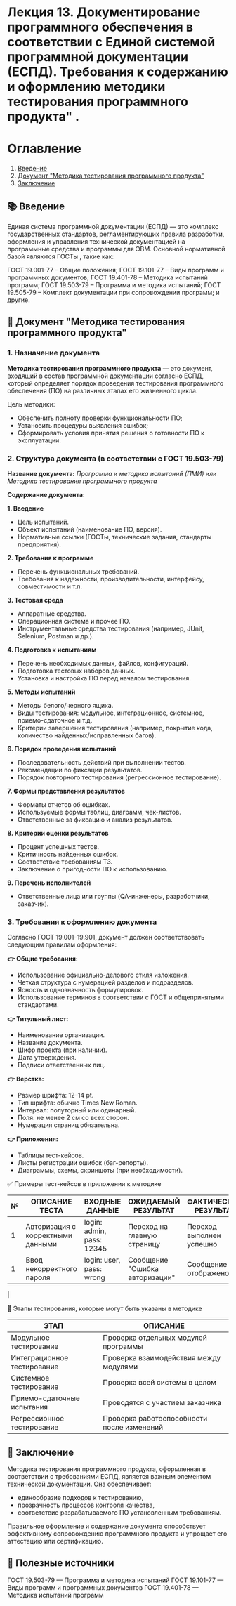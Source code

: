 # Лекция 13. Документирование программного обеспечения в соответствии с Единой системой программной документации (ЕСПД). Требования к содержанию и оформлению методики тестирования программного продукта" .

# Оглавление

1. [Введение](#-введение)
2. [Документ "Методика тестирования программного продукта"](#-документ-методика-тестирования-программного-продукта)
3. [Заключение](#-заключение)

## 📚 Введение

Единая система программной документации (ЕСПД) — это комплекс государственных стандартов, регламентирующих правила
разработки, оформления и управления технической документацией на программные средства и программы для ЭВМ. Основной
нормативной базой являются ГОСТы , такие как:

ГОСТ 19.001-77 – Общие положения;
ГОСТ 19.101-77 – Виды программ и программных документов;
ГОСТ 19.401-78 – Методика испытаний программ;
ГОСТ 19.503-79 – Программа и методика испытаний;
ГОСТ 19.505-79 – Комплект документации при сопровождении программ;
и другие.

## 📝 Документ "Методика тестирования программного продукта"

### 1. Назначение документа

**Методика тестирования программного продукта** — это документ,
входящий в состав программной документации согласно ЕСПД,
который определяет порядок проведения тестирования программного
обеспечения (ПО) на различных этапах его жизненного цикла.

Цель методики:

* Обеспечить полноту проверки функциональности ПО;
* Установить процедуры выявления ошибок;
* Сформировать условия принятия решения о готовности ПО к эксплуатации.

### 2. Структура документа (в соответствии с ГОСТ 19.503-79)

**Название документа:** _Программа и методика испытаний (ПМИ) или Методика тестирования программного продукта_

**Содержание документа:**

**1. Введение**

* Цель испытаний.
* Объект испытаний (наименование ПО, версия).
* Нормативные ссылки (ГОСТы, технические задания, стандарты предприятия).

**2. Требования к программе**

* Перечень функциональных требований.
* Требования к надежности, производительности, интерфейсу, совместимости и т.п.

**3. Тестовая среда**

* Аппаратные средства.
* Операционная система и прочее ПО.
* Инструментальные средства тестирования (например, JUnit, Selenium, Postman и др.).

**4. Подготовка к испытаниям**

* Перечень необходимых данных, файлов, конфигураций.
* Подготовка тестовых наборов данных.
* Установка и настройка ПО перед началом тестирования.

**5. Методы испытаний**

* Методы белого/черного ящика.
* Виды тестирования: модульное, интеграционное, системное, приемо-сдаточное и т.д.
* Критерии завершения тестирования (например, покрытие кода, количество найденных/исправленных багов).

**6. Порядок проведения испытаний**

* Последовательность действий при выполнении тестов.
* Рекомендации по фиксации результатов.
* Порядок повторного тестирования (регрессионное тестирование).

**7. Формы представления результатов**

* Форматы отчетов об ошибках.
* Используемые формы таблиц, диаграмм, чек-листов.
* Ответственные за фиксацию и анализ результатов.

**8. Критерии оценки результатов**

* Процент успешных тестов.
* Критичность найденных ошибок.
* Соответствие требованиям ТЗ.
* Заключение о пригодности ПО к использованию.

**9. Перечень исполнителей**

* Ответственные лица или группы (QA-инженеры, разработчики, заказчик).

### 3. Требования к оформлению документа

Согласно ГОСТ 19.001–19.901, документ должен соответствовать
следующим правилам оформления:

**👉 Общие требования:**

* Использование официально-делового стиля изложения.
* Четкая структура с нумерацией разделов и подразделов.
* Ясность и однозначность формулировок.
* Использование терминов в соответствии с ГОСТ и общепринятыми стандартами.

**👉 Титульный лист:**

* Наименование организации.
* Название документа.
* Шифр проекта (при наличии).
* Дата утверждения.
* Подписи ответственных лиц.

**👉 Верстка:**

* Размер шрифта: 12–14 pt.
* Тип шрифта: обычно Times New Roman.
* Интервал: полуторный или одинарный.
* Поля: не менее 2 см со всех сторон.
* Нумерация страниц обязательна.

**👉 Приложения:**

* Таблицы тест-кейсов.
* Листы регистрации ошибок (баг-репорты).
* Диаграммы, схемы, скриншоты (при необходимости).

✅ Примеры тест-кейсов в приложении к методике

| № | ОПИСАНИЕ ТЕСТА                    | ВХОДНЫЕ ДАННЫЕ            | ОЖИДАЕМЫЙ РЕЗУЛЬТАТ            | ФАКТИЧЕСКИЙ РЕЗУЛЬТАТ    |
|---|-----------------------------------|---------------------------|--------------------------------|--------------------------|
| 1 | Авторизация с корректными данными | login: admin, pass: 12345 | Переход на главную страницу    | Переход выполнен успешно |Пройден|
| 1 | Ввод некорректного пароля         | login: user, pass: wrong  | Сообщение "Ошибка авторизации" | Сообщение отображено     |Пройден
|

🔁 Этапы тестирования, которые могут быть указаны в методике

| ЭТАП                        | ОПИСАНИЕ                                   |
|-----------------------------|--------------------------------------------|
| Модульное тестирование      | Проверка отдельных модулей программы       |
| Интеграционное тестирование | Проверка взаимодействия между модулями     |
| Системное тестирование      | Проверка всей системы в целом              |
| Приемо-сдаточные испытания  | Проводятся с участием заказчика            |
| Регрессионное тестирование  | Проверка работоспособности после изменений |


## 📌 Заключение
Методика тестирования программного продукта, 
оформленная в соответствии с требованиями ЕСПД, 
является важным элементом технической документации. Она обеспечивает:

* единообразие подходов к тестированию,
* прозрачность процессов контроля качества,
* соответствие разрабатываемого ПО установленным требованиям.

Правильное оформление и содержание документа способствует 
эффективному сопровождению программного продукта и упрощает его аттестацию или сертификацию.

## 📎 Полезные источники

ГОСТ 19.503-79 — Программа и методика испытаний
ГОСТ 19.101-77 — Виды программ и программных документов
ГОСТ 19.401-78 — Методика испытаний программ